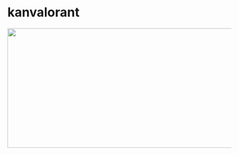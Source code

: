 # kanvalorant

<img src="https://github.com/v2Kamikaze/weather_app_flutter/blob/main/readme_assets/demonstration.gif" width="511" height="269" />
